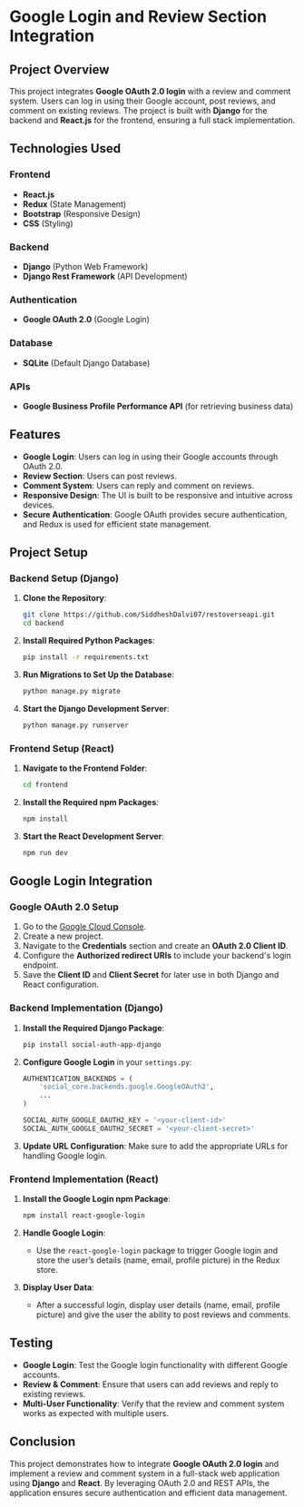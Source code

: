 # Google Login and Review Section Integration

## Project Overview

This project integrates **Google OAuth 2.0 login** with a review and comment system. Users can log in using their Google account, post reviews, and comment on existing reviews. The project is built with **Django** for the backend and **React.js** for the frontend, ensuring a full stack implementation.

## Technologies Used

### Frontend
- **React.js**
- **Redux** (State Management)
- **Bootstrap** (Responsive Design)
- **CSS** (Styling)

### Backend
- **Django** (Python Web Framework)
- **Django Rest Framework** (API Development)

### Authentication
- **Google OAuth 2.0** (Google Login)

### Database
- **SQLite** (Default Django Database)

### APIs
- **Google Business Profile Performance API** (for retrieving business data)

## Features

- **Google Login**: Users can log in using their Google accounts through OAuth 2.0.
- **Review Section**: Users can post reviews.
- **Comment System**: Users can reply and comment on reviews.
- **Responsive Design**: The UI is built to be responsive and intuitive across devices.
- **Secure Authentication**: Google OAuth provides secure authentication, and Redux is used for efficient state management.

## Project Setup

### Backend Setup (Django)

1. **Clone the Repository**:
    ```bash
    git clone https://github.com/SiddheshDalvi07/restoverseapi.git
    cd backend
    ```

2. **Install Required Python Packages**:
    ```bash
    pip install -r requirements.txt
    ```

3. **Run Migrations to Set Up the Database**:
    ```bash
    python manage.py migrate
    ```

4. **Start the Django Development Server**:
    ```bash
    python manage.py runserver
    ```

### Frontend Setup (React)

1. **Navigate to the Frontend Folder**:
    ```bash
    cd frontend
    ```

2. **Install the Required npm Packages**:
    ```bash
    npm install
    ```

3. **Start the React Development Server**:
    ```bash
    npm run dev
    ```

## Google Login Integration

### Google OAuth 2.0 Setup

1. Go to the [Google Cloud Console](https://console.cloud.google.com/).
2. Create a new project.
3. Navigate to the **Credentials** section and create an **OAuth 2.0 Client ID**.
4. Configure the **Authorized redirect URIs** to include your backend's login endpoint.
5. Save the **Client ID** and **Client Secret** for later use in both Django and React configuration.

### Backend Implementation (Django)

1. **Install the Required Django Package**:
    ```bash
    pip install social-auth-app-django
    ```

2. **Configure Google Login** in your `settings.py`:
    ```python
    AUTHENTICATION_BACKENDS = (
        'social_core.backends.google.GoogleOAuth2',
        ...
    )

    SOCIAL_AUTH_GOOGLE_OAUTH2_KEY = '<your-client-id>'
    SOCIAL_AUTH_GOOGLE_OAUTH2_SECRET = '<your-client-secret>'
    ```

3. **Update URL Configuration**:
    Make sure to add the appropriate URLs for handling Google login.

### Frontend Implementation (React)

1. **Install the Google Login npm Package**:
    ```bash
    npm install react-google-login
    ```

2. **Handle Google Login**:
    - Use the `react-google-login` package to trigger Google login and store the user’s details (name, email, profile picture) in the Redux store.

3. **Display User Data**:
    - After a successful login, display user details (name, email, profile picture) and give the user the ability to post reviews and comments.

## Testing

- **Google Login**: Test the Google login functionality with different Google accounts.
- **Review & Comment**: Ensure that users can add reviews and reply to existing reviews.
- **Multi-User Functionality**: Verify that the review and comment system works as expected with multiple users.

## Conclusion

This project demonstrates how to integrate **Google OAuth 2.0 login** and implement a review and comment system in a full-stack web application using **Django** and **React**. By leveraging OAuth 2.0 and REST APIs, the application ensures secure authentication and efficient data management.
